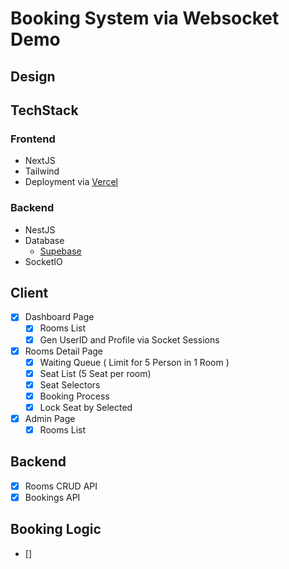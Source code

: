 # Booking System via Websocket Demo

## Design

## TechStack

### Frontend
- NextJS
- Tailwind
- Deployment via [Vercel](vercel.com)

### Backend
- NestJS
- Database
  - [Supebase](supabase.com)
- SocketIO

## Client

- [x] Dashboard Page
  - [x] Rooms List
  - [x] Gen UserID and Profile via Socket Sessions
- [x] Rooms Detail Page
  - [x] Waiting Queue ( Limit for 5 Person in 1 Room )
  - [x] Seat List (5 Seat per room)
  - [x] Seat Selectors
  - [x] Booking Process
  - [x] Lock Seat by Selected
- [x] Admin Page
  - [x] Rooms List

## Backend

- [x] Rooms CRUD API
- [x] Bookings API

## Booking Logic

- []